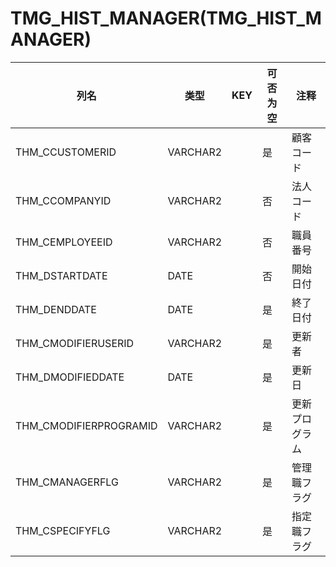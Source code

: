 # TMG_HIST_MANAGER(TMG_HIST_MANAGER)
| 列名   | 类型   | KEY  | 可否为空 | 注释   |
| ---- | ---- | ---- | ---- | ---- |
|THM_CCUSTOMERID|VARCHAR2||是|顧客コード|
|THM_CCOMPANYID|VARCHAR2||否|法人コード|
|THM_CEMPLOYEEID|VARCHAR2||否|職員番号|
|THM_DSTARTDATE|DATE||否|開始日付|
|THM_DENDDATE|DATE||是|終了日付|
|THM_CMODIFIERUSERID|VARCHAR2||是|更新者|
|THM_DMODIFIEDDATE|DATE||是|更新日|
|THM_CMODIFIERPROGRAMID|VARCHAR2||是|更新プログラム|
|THM_CMANAGERFLG|VARCHAR2||是|管理職フラグ|
|THM_CSPECIFYFLG|VARCHAR2||是|指定職フラグ|
